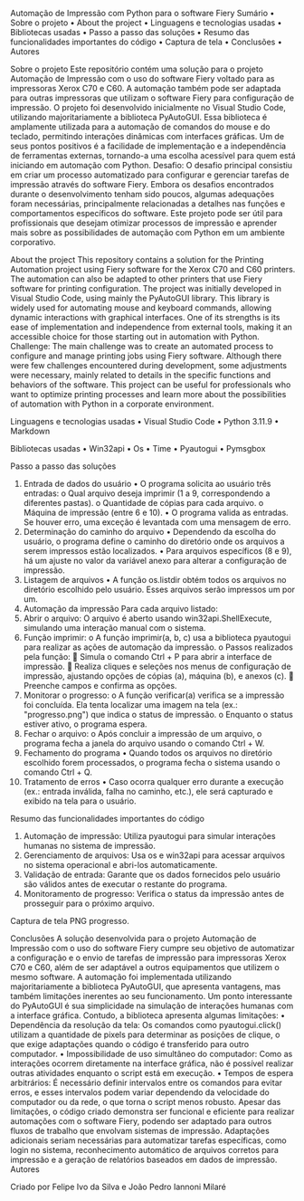 Automação de Impressão com Python para o software Fiery 
Sumário
•	Sobre o projeto
•	About the project
•	Linguagens e tecnologias usadas
•	Bibliotecas usadas
•	Passo a passo das soluções
•	Resumo das funcionalidades importantes do código
•	Captura de tela
•	Conclusões
•	Autores

Sobre o projeto
Este repositório contém uma solução para o projeto Automação de Impressão com o uso do software Fiery voltado para as impressoras Xerox C70 e C60. A automação também pode ser adaptada para outras impressoras que utilizam o software Fiery para configuração de impressão. O projeto foi desenvolvido inicialmente no Visual Studio Code, utilizando majoritariamente a biblioteca PyAutoGUI. Essa biblioteca é amplamente utilizada para a automação de comandos do mouse e do teclado, permitindo interações dinâmicas com interfaces gráficas. Um de seus pontos positivos é a facilidade de implementação e a independência de ferramentas externas, tornando-a uma escolha acessível para quem está iniciando em automação com Python.
Desafio: O desafio principal consistiu em criar um processo automatizado para configurar e gerenciar tarefas de impressão através do software Fiery. Embora os desafios encontrados durante o desenvolvimento tenham sido poucos, algumas adequações foram necessárias, principalmente relacionadas a detalhes nas funções e comportamentos específicos do software.
Este projeto pode ser útil para profissionais que desejam otimizar processos de impressão e aprender mais sobre as possibilidades de automação com Python em um ambiente corporativo.



About the project
This repository contains a solution for the Printing Automation project using Fiery software for the Xerox C70 and C60 printers. The automation can also be adapted to other printers that use Fiery software for printing configuration. The project was initially developed in Visual Studio Code, using mainly the PyAutoGUI library. This library is widely used for automating mouse and keyboard commands, allowing dynamic interactions with graphical interfaces. One of its strengths is its ease of implementation and independence from external tools, making it an accessible choice for those starting out in automation with Python.
Challenge: The main challenge was to create an automated process to configure and manage printing jobs using Fiery software. Although there were few challenges encountered during development, some adjustments were necessary, mainly related to details in the specific functions and behaviors of the software.
This project can be useful for professionals who want to optimize printing processes and learn more about the possibilities of automation with Python in a corporate environment.

Linguagens e tecnologias usadas
•	Visual Studio Code
•	Python 3.11.9
•	Markdown

Bibliotecas usadas
•	Win32api
•	Os
•	Time
•	Pyautogui
•	Pymsgbox

Passo a passo das soluções
1. Entrada de dados do usuário
•	O programa solicita ao usuário três entradas:
o	Qual arquivo deseja imprimir (1 a 9, correspondendo a diferentes pastas).
o	Quantidade de cópias para cada arquivo.
o	Máquina de impressão (entre 6 e 10).
•	O programa valida as entradas. Se houver erro, uma exceção é levantada com uma mensagem de erro.
2. Determinação do caminho do arquivo
•	Dependendo da escolha do usuário, o programa define o caminho do diretório onde os arquivos a serem impressos estão localizados.
•	Para arquivos específicos (8 e 9), há um ajuste no valor da variável anexo para alterar a configuração de impressão.
3. Listagem de arquivos
•	A função os.listdir obtém todos os arquivos no diretório escolhido pelo usuário. Esses arquivos serão impressos um por um.
4. Automação da impressão
Para cada arquivo listado:
1.	Abrir o arquivo:
O arquivo é aberto usando win32api.ShellExecute, simulando uma interação manual com o sistema.
2.	Função imprimir:
o	A função imprimir(a, b, c) usa a biblioteca pyautogui para realizar as ações de automação da impressão.
o	Passos realizados pela função:
	Simula o comando Ctrl + P para abrir a interface de impressão.
	Realiza cliques e seleções nos menus de configuração de impressão, ajustando opções de cópias (a), máquina (b), e anexos (c).
	Preenche campos e confirma as opções.
3.	Monitorar o progresso:
o	A função verificar(a) verifica se a impressão foi concluída. Ela tenta localizar uma imagem na tela (ex.: "progresso.png") que indica o status de impressão.
o	Enquanto o status estiver ativo, o programa espera.
4.	Fechar o arquivo:
o	Após concluir a impressão de um arquivo, o programa fecha a janela do arquivo usando o comando Ctrl + W.
5. Fechamento do programa
•	Quando todos os arquivos no diretório escolhido forem processados, o programa fecha o sistema usando o comando Ctrl + Q.
6. Tratamento de erros
•	Caso ocorra qualquer erro durante a execução (ex.: entrada inválida, falha no caminho, etc.), ele será capturado e exibido na tela para o usuário.

Resumo das funcionalidades importantes do código
1.	Automação de impressão: Utiliza pyautogui para simular interações humanas no sistema de impressão.
2.	Gerenciamento de arquivos: Usa os e win32api para acessar arquivos no sistema operacional e abri-los automaticamente.
3.	Validação de entrada: Garante que os dados fornecidos pelo usuário são válidos antes de executar o restante do programa.
4.	Monitoramento de progresso: Verifica o status da impressão antes de prosseguir para o próximo arquivo.

Captura de tela
PNG progresso.
 

Conclusões
A solução desenvolvida para o projeto Automação de Impressão com o uso do software Fiery cumpre seu objetivo de automatizar a configuração e o envio de tarefas de impressão para impressoras Xerox C70 e C60, além de ser adaptável a outros equipamentos que utilizem o mesmo software. A automação foi implementada utilizando majoritariamente a biblioteca PyAutoGUI, que apresenta vantagens, mas também limitações inerentes ao seu funcionamento.
Um ponto interessante do PyAutoGUI é sua simplicidade na simulação de interações humanas com a interface gráfica. Contudo, a biblioteca apresenta algumas limitações:
•	Dependência da resolução da tela: Os comandos como pyautogui.click() utilizam a quantidade de pixels para determinar as posições de clique, o que exige adaptações quando o código é transferido para outro computador.
•	Impossibilidade de uso simultâneo do computador: Como as interações ocorrem diretamente na interface gráfica, não é possível realizar outras atividades enquanto o script está em execução.
•	Tempos de espera arbitrários: É necessário definir intervalos entre os comandos para evitar erros, e esses intervalos podem variar dependendo da velocidade do computador ou da rede, o que torna o script menos robusto.
Apesar das limitações, o código criado demonstra ser funcional e eficiente para realizar automações com o software Fiery, podendo ser adaptado para outros fluxos de trabalho que envolvam sistemas de impressão. Adaptações adicionais seriam necessárias para automatizar tarefas específicas, como login no sistema, reconhecimento automático de arquivos corretos para impressão e a geração de relatórios baseados em dados de impressão.
Autores

Criado por Felipe Ivo da Silva e João Pedro Iannoni Milaré 

